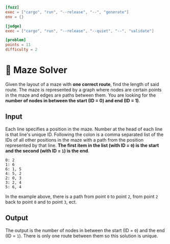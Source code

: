 ```toml
[fuzz]
exec = ["cargo", "run", "--release", "--", "generate"]
env = {}

[judge]
exec = ["cargo", "run", "--release", "--quiet", "--", "validate"]

[problem]
points = 11
difficulty = 2
```

# 🧭 Maze Solver
Given the layout of a maze with **one correct route**, find the length of said route. The maze is represented by a graph where nodes are certain points in the maze and edges are paths between them. You are looking for the **number of nodes in between the start (ID = 0) and end (ID = 1)**.

## Input
Each line specifies a position in the maze. Number at the head of each line is that line's unique ID. Following the colon is a comma separated list of the IDs of all other positions in the maze with a path from the position represented by that line. **The first item in the list (with ID = `0`) is the start and the second (with ID = `1`) is the end**.

```
0: 2
1: 6
6: 1, 5
4: 5, 2
2: 0, 3
3: 2, 4
5: 6, 4
```
In the example above, there is a path from point `0` to point `2`, from point `2` back to point `0` and to point `3`, ect.

## Output
The output is the number of nodes in between the start (ID = `0`) and the end (ID = `1`). There is only one route between them so this solution is unique.

